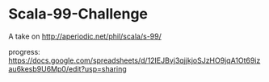 # Scala-99-Challenge
A take on http://aperiodic.net/phil/scala/s-99/

progress: https://docs.google.com/spreadsheets/d/12IEJBvj3qjjkjoSJzHO9jqA1Ot69izau6kesb9U6Mp0/edit?usp=sharing